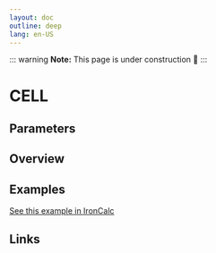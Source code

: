 ```yaml
---
layout: doc
outline: deep
lang: en-US
---
```


::: warning
**Note:** This page is under construction 🚧
:::

# CELL

## Parameters

## Overview

## Examples

[See this example in IronCalc](https://app.ironcalc.com/?filename=cell)

## Links